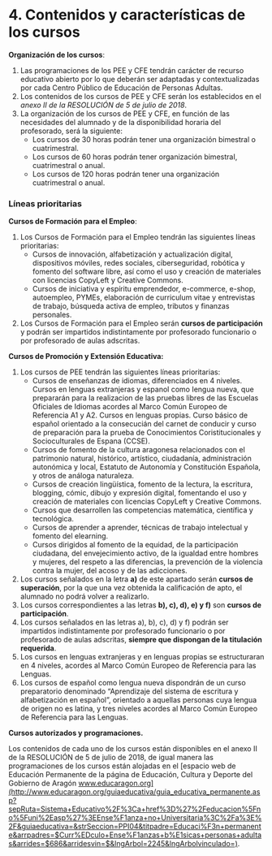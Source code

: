 # 4. Contenidos y características de los cursos

**Organización de los cursos**:

1. Las programaciones de los PEE y CFE tendrán carácter de recurso educativo abierto por lo que deberán ser adaptadas y contextualizadas por cada Centro Público de Educación de Personas Adultas.
2. Los contenidos de los cursos de PEE y CFE serán los establecidos en el _anexo II de la RESOLUCIÓN de 5 de julio de 2018_.
3. La organización de los cursos de PEE y CFE, en función de las necesidades del alumnado y de la disponibilidad horaria del profesorado, será la siguiente:
   * Los cursos de 30 horas podrán tener una organización bimestral o cuatrimestral.
   * Los cursos de 60 horas podrán tener organización bimestraI, cuatrimestral o anual.
   * Los cursos de 120 horas podrán tener una organización cuatrimestral o anual.

### Líneas prioritarias

**Cursos de Formación para el Empleo**:

1. Los Cursos de Formación para el Empleo tendrán las siguientes líneas prioritarias:
   * Cursos de innovación, alfabetización y actualización digital, dispositivos móviles, redes sociales, ciberseguridad, robótica y fomento del software libre, así como el uso y creación de materiales con licencias CopyLeft y Creative Commons.
   * Cursos de iniciativa y espíritu emprendedor, e-commerce, e-shop, autoempleo, PYMEs, elaboración de curriculum vitae y entrevistas de trabajo, búsqueda activa de empleo, tributos y finanzas personales.
2. Los Cursos de Formación para el Empleo serán **cursos de participación** y podrán ser impartidos indistintamente por profesorado funcionario o por profesorado de aulas adscritas.

**Cursos de Promoción y Extensión Educativa:**

1. Los cursos de PEE tendrán las siguientes líneas prioritarias:
   * Cursos de enseñanzas de idiomas, diferenciados en 4 niveles. Cursos en lenguas extranjeras y espanol como Iengua nueva, que prepararán para la realizacion de las pruebas libres de las Escuelas Oficiales de Idiomas acordes al Marco Común Europeo de Referencia A1 y A2. Cursos en lenguas propias. Curso básico de español orientado a la consecucián del carnet de conducir y curso de preparación para la prueba de Conocimientos Coristitucionales y Socioculturales de Espana \(CCSE\).
   * Cursos de fomento de la cultura aragonesa relacionados con el patrimonio natural, histórico, artístico, ciudadanía, administración autonómica y local, Estatuto de Autonomía y Constitución Española, y otros de análoga naturaleza.
   * Cursos de creación Iingüística, fomento de la lectura, la escritura, blogging, cómic, dibujo y expresión digital, fomentando el uso y creación de materiales con licencias CopyLeft y Creative Commons.
   * Cursos que desarrollen las competencias matemática, científica y tecnológica.
   * Cursos de aprender a aprender, técnicas de trabajo intelectual y fomento del elearning.
   * Cursos dirigidos al fomento de la equidad, de la participación ciudadana, del envejecimiento activo, de la igualdad entre hombres y mujeres, del respeto a las diferencias, la prevención de la violencia contra la mujer, del acoso y de las adicciones.
2. Los cursos señalados en la letra **a\)** de este apartado serán **cursos de superación**, por la que una vez obtenida la calificación de apto, el alumnado no podrá volver a realizarlo.
3. Los cursos correspondientes a las letras **b\), c\), d\), e\) y f\)** son **cursos de participación**.
4. Los cursos señalados en las letras a\), b\), c\), d\) y f\) podrán ser impartidos indistintamente por profesorado funcionario o por profesorado de aulas adscritas, **siempre que dispongan de la titulación requerida**.
5. Los cursos en lenguas extranjeras y en lenguas propias se estructuraran en 4 niveles, acordes al Marco Común Europeo de Referencia para las Lenguas.
6. Los cursos de español como lengua nueva dispondrán de un curso preparatorio denominado “Aprendizaje del sistema de escritura y alfabetización en español”, orientado a aquellas personas cuya lengua de origen no es latina, y tres niveles acordes al Marco Común Europeo de Referencia para las Lenguas.

**Cursos autorizados y programaciones.**

Los contenidos de cada uno de los cursos están disponibles en el anexo II de Ia RESOLUCIÓN de 5 de julio de 2018, de igual manera las programaciones de los cursos están alojadas en el [espacio web de Educación Permanente de la página de Educación, Cultura y Deporte del Gobierno de Aragón www.educaragon.org](http://www.educaragon.org/guiaeducativa/guia_educativa_permanente.asp?sepRuta=Sistema+Educativo%2F%3Ca+href%3D%27%2Feducacion%5Fno%5Funi%2Easp%27%3EEnse%F1anza+no+Universitaria%3C%2Fa%3E%2F&guiaeducativa=&strSeccion=PPI04&titpadre=Educaci%F3n+permanente&arrpadres=$Curr%EDculo+Ense%F1anzas+b%E1sicas+personas+adultas&arrides=$686&arridesvin=$&lngArbol=2245&lngArbolvinculado=).

